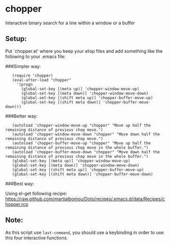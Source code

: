 chopper
=======

Interactive binary search for a line within a window or a buffer

Setup:
------

Put `chopper.el' where you keep your elisp files and add something like the following to your .emacs file:

###Simpler way:

       (require 'chopper)
       (eval-after-load "chopper"
         '(progn
           (global-set-key [(meta up)] 'chopper-window-move-up)
           (global-set-key [(meta down)] 'chopper-window-move-down)
           (global-set-key [(shift meta up)] 'chopper-buffer-move-up)
           (global-set-key [(shift meta down)] 'chopper-buffer-move-down)))

###Better way:

       (autoload 'chopper-window-move-up "chopper" "Move up half the remaining distance of previous chop move.")
       (autoload 'chopper-window-move-down "chopper" "Move down half the remaining distance of previous chop move.")
       (autoload 'chopper-buffer-move-up "chopper" "Move up half the remaining distance of previous chop move in the whole buffer.")
       (autoload 'chopper-buffer-move-down "chopper" "Move down half the remaining distance of previous chop move in the whole buffer.")
       (global-set-key [(meta up)] 'chopper-window-move-up)
       (global-set-key [(meta down)] 'chopper-window-move-down)
       (global-set-key [(shift meta up)] 'chopper-buffer-move-up)
       (global-set-key [(shift meta down)] 'chopper-buffer-move-down)

###Best way:

Using el-get following recipe:
      https://raw.github.com/martialboniou/Dots/recipes/.emacs.d/data/Recipes/chopper.rcp

Note:
-----

As this script use `last-command`, you should use a keybinding in order to use this four interactive functions.
